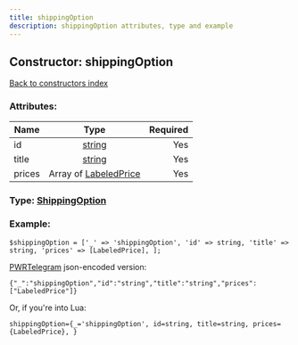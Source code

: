 ```yaml
---
title: shippingOption
description: shippingOption attributes, type and example
---
```

## Constructor: shippingOption  
[Back to constructors index](index.md)



### Attributes:

| Name     |    Type       | Required |
|----------|:-------------:|---------:|
|id|[string](../types/string.md) | Yes|
|title|[string](../types/string.md) | Yes|
|prices|Array of [LabeledPrice](../types/LabeledPrice.md) | Yes|



### Type: [ShippingOption](../types/ShippingOption.md)


### Example:

```
$shippingOption = ['_' => 'shippingOption', 'id' => string, 'title' => string, 'prices' => [LabeledPrice], ];
```  

[PWRTelegram](https://pwrtelegram.xyz) json-encoded version:

```
{"_":"shippingOption","id":"string","title":"string","prices":["LabeledPrice"]}
```


Or, if you're into Lua:  


```
shippingOption={_='shippingOption', id=string, title=string, prices={LabeledPrice}, }

```


